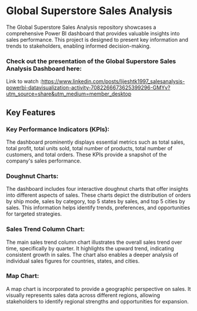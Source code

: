 # Global Superstore Sales Analysis
The Global Superstore Sales Analysis repository showcases a comprehensive Power BI dashboard that provides valuable insights into sales performance. This project is designed to present key information and trends to stakeholders, enabling informed decision-making.
### Check out the presentation of the Global Superstore Sales Analysis Dashboard here:
Link to watch :https://www.linkedin.com/posts/lijeshtk1997_salesanalysis-powerbi-datavisualization-activity-7082266673625399296-GMYv?utm_source=share&utm_medium=member_desktop
## Key Features
### Key Performance Indicators (KPIs): 
The dashboard prominently displays essential metrics such as total sales, total profit, total units sold, total number of products, total number of customers, and total orders. These KPIs provide a snapshot of the company's sales performance.

### Doughnut Charts: 
The dashboard includes four interactive doughnut charts that offer insights into different aspects of sales. These charts depict the distribution of orders by ship mode, sales by category, top 5 states by sales, and top 5 cities by sales. This information helps identify trends, preferences, and opportunities for targeted strategies.

### Sales Trend Column Chart: 
The main sales trend column chart illustrates the overall sales trend over time, specifically by quarter. It highlights the upward trend, indicating consistent growth in sales. The chart also enables a deeper analysis of individual sales figures for countries, states, and cities.

### Map Chart: 
A map chart is incorporated to provide a geographic perspective on sales. It visually represents sales data across different regions, allowing stakeholders to identify regional strengths and opportunities for expansion.
